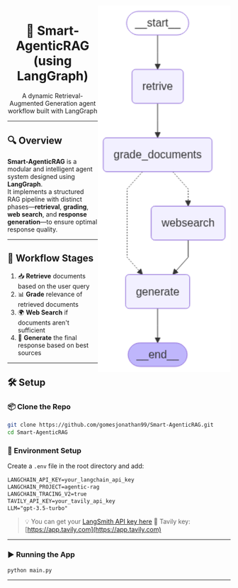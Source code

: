 <img src="graph.png" align="right" width="300" alt="Agentic RAG Flowchart"/>

<p align="center">
  <h1 align="center">🤖 Smart-AgenticRAG (using LangGraph)</h1>
  <p align="center">A dynamic Retrieval-Augmented Generation agent workflow built with LangGraph</p>
</p>

---

## 🔍 Overview

**Smart-AgenticRAG** is a modular and intelligent agent system designed using **LangGraph**.  
It implements a structured RAG pipeline with distinct phases—**retrieval**, **grading**, **web search**, and **response generation**—to ensure optimal response quality.

---

## 🚦 Workflow Stages

1. 📥 **Retrieve** documents based on the user query  
2. 📊 **Grade** relevance of retrieved documents  
3. 🌍 **Web Search** if documents aren't sufficient  
4. 🧾 **Generate** the final response based on best sources  

---

## 🛠️ Setup

### 📦 Clone the Repo

```bash
git clone https://github.com/gomesjonathan99/Smart-AgenticRAG.git
cd Smart-AgenticRAG
````

### 🔐 Environment Setup

Create a `.env` file in the root directory and add:

```env
LANGCHAIN_API_KEY=your_langchain_api_key
LANGCHAIN_PROJECT=agentic-rag
LANGCHAIN_TRACING_V2=true
TAVILY_API_KEY=your_tavily_api_key
LLM="gpt-3.5-turbo"
```

> 💡 You can get your [LangSmith API key here](https://smith.langchain.com)
> 🧠 Tavily key: [https://app.tavily.com](https://app.tavily.com)

---

### ▶️ Running the App

```bash
python main.py
```

---
